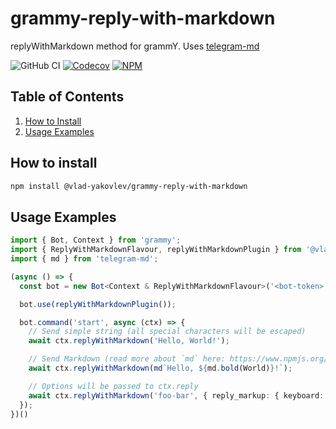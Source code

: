 # grammy-reply-with-markdown

replyWithMarkdown method for grammY. Uses [telegram-md](https://www.npmjs.org/package/telegram-md)

![GitHub CI](https://img.shields.io/github/actions/workflow/status/vlad-yakovlev/grammy-reply-with-markdown/ci.yml?branch=main&label=github-ci)
[![Codecov](https://img.shields.io/codecov/c/github/vlad-yakovlev/grammy-reply-with-markdown/main)](https://codecov.io/gh/vlad-yakovlev/grammy-reply-with-markdown)
[![NPM](https://img.shields.io/npm/v/@vlad-yakovlev/grammy-reply-with-markdown)](https://www.npmjs.org/package/@vlad-yakovlev/grammy-reply-with-markdown)

## Table of Contents

1. [How to Install](#how-to-install)
2. [Usage Examples](#usage-examples)

## How to install

```sh
npm install @vlad-yakovlev/grammy-reply-with-markdown
```

## Usage Examples

```ts
import { Bot, Context } from 'grammy';
import { ReplyWithMarkdownFlavour, replyWithMarkdownPlugin } from '@vlad-yakovlev/grammy-reply-with-markdown';
import { md } from 'telegram-md';

(async () => {
  const bot = new Bot<Context & ReplyWithMarkdownFlavour>('<bot-token>');

  bot.use(replyWithMarkdownPlugin());

  bot.command('start', async (ctx) => {
    // Send simple string (all special characters will be escaped)
    await ctx.replyWithMarkdown('Hello, World!');

    // Send Markdown (read more about `md` here: https://www.npmjs.org/package/telegram-md)
    await ctx.replyWithMarkdown(md`Hello, ${md.bold(World)}!`);

    // Options will be passed to ctx.reply
    await ctx.replyWithMarkdown('foo-bar', { reply_markup: { keyboard: [] });
  });
})()
```
